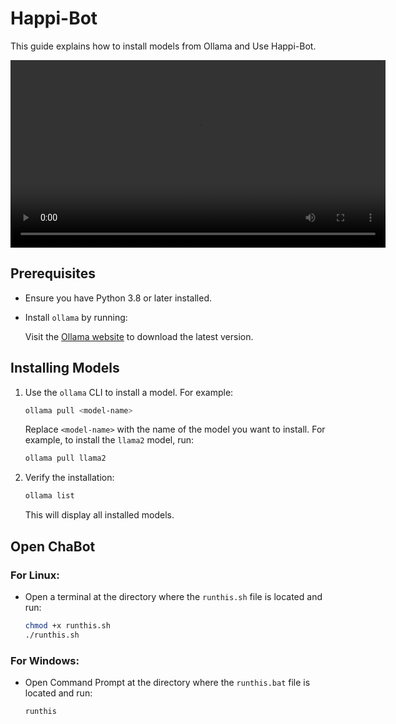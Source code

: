 # Happi-Bot

This guide explains how to install models from Ollama and Use Happi-Bot.

<div>
<video width="600" controls>
    <source src="./screen.mp4" type="video/mp4">
    Your browser does not support the video tag.
</video>
</div>

## Prerequisites

- Ensure you have Python 3.8 or later installed.
- Install `ollama` by running:

  Visit the [Ollama website](https://ollama.com) to download the latest version.

## Installing Models

1. Use the `ollama` CLI to install a model. For example:

   ```bash
   ollama pull <model-name>
   ```

   Replace `<model-name>` with the name of the model you want to install.
   For example, to install the `llama2` model, run:

   ```bash
   ollama pull llama2
   ```

2. Verify the installation:

   ```bash
   ollama list
   ```

   This will display all installed models.

## Open ChaBot

### For Linux:

- Open a terminal at the directory where the `runthis.sh` file is located and run:

  ```bash
  chmod +x runthis.sh
  ./runthis.sh
  ```

### For Windows:

- Open Command Prompt at the directory where the `runthis.bat` file is located and run:

  ```command
  runthis
  ```
